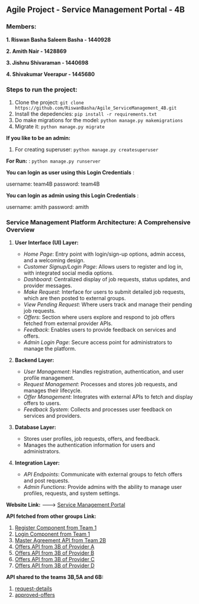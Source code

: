 **<h2>Agile Project - Service Management Portal - 4B</h2>**

**<h3>Members:</h3>**

**1. Riswan Basha Saleem Basha - 1440928**

**2. Amith Nair - 1428869**

**3. Jishnu Shivaraman - 1440698**

**4. Shivakumar Veerapur - 1445680**



**<h3>Steps to run the project:</h3>**

1. Clone the project: `git clone https://github.com/RiswanBasha/Agile_ServiceManagement_4B.git`
2. Install the depedencies: `pip install -r requirements.txt`
3. Do make migrations for the model: `python manage.py makemigrations`
4. Migrate it: `python manage.py migrate`

**If you like to be an admin:**
1. For creating superuser: `python manage.py createsuperuser`

**For Run:** : `python manage.py runserver`

**You can login as user using this Login Credentials** : 

username: team4B
password: team4B

**You can login as admin using this Login Credentials** : 

username: amith
password: amith

### Service Management Platform Architecture: A Comprehensive Overview

1. **User Interface (UI) Layer:**
   - *Home Page*: Entry point with login/sign-up options, admin access, and a welcoming design.
   - *Customer Signup/Login Page*: Allows users to register and log in, with integrated social media options.
   - *Dashboard*: Centralized display of job requests, status updates, and provider messages.
   - *Make Request*: Interface for users to submit detailed job requests, which are then posted to external groups.
   - *View Pending Request*: Where users track and manage their pending job requests.
   - *Offers*: Section where users explore and respond to job offers fetched from external provider APIs.
   - *Feedback*: Enables users to provide feedback on services and offers.
   - *Admin Login Page*: Secure access point for administrators to manage the platform.

2. **Backend Layer:**
   - *User Management*: Handles registration, authentication, and user profile management.
   - *Request Management*: Processes and stores job requests, and manages their lifecycle.
   - *Offer Management*: Integrates with external APIs to fetch and display offers to users.
   - *Feedback System*: Collects and processes user feedback on services and providers.

3. **Database Layer:**
   - Stores user profiles, job requests, offers, and feedback.
   - Manages the authentication information for users and administrators.

4. **Integration Layer:**
   - *API Endpoints*: Communicate with external groups to fetch offers and post requests.
   - *Admin Functions*: Provide admins with the ability to manage user profiles, requests, and system settings.


**Website Link:**
---> [Service Management Portal](http://13.48.42.106:8000/)

**API fetched from other groups Link:**

1. [Register Component from Team 1](http://codexauthv2.onrender.com/api/register/)
2. [Login Component from Team 1](http://codexauthv2.onrender.com/api/login/)
3. [Master Agreement API from Team 2B](https://dg4gi3uw0m2xs.cloudfront.net/agreement/)
4. [Offers API from 3B of Provider A](http://ec2-52-90-1-48.compute-1.amazonaws.com:4000/users/offers?provider=A)
5. [Offers API from 3B of Provider B](http://ec2-52-90-1-48.compute-1.amazonaws.com:4000/users/offers?provider=B)
6. [Offers API from 3B of Provider C](http://ec2-52-90-1-48.compute-1.amazonaws.com:4000/users/offers?provider=C)
7. [Offers API from 3B of Provider D](http://ec2-52-90-1-48.compute-1.amazonaws.com:4000/users/offers?provider=D)

**API shared to the teams 3B,5A and 6B:**
1. [request-details](http://13.48.42.106:8000/request-details/)
2. [approved-offers](http://13.48.42.106:8000/approved-offers)
